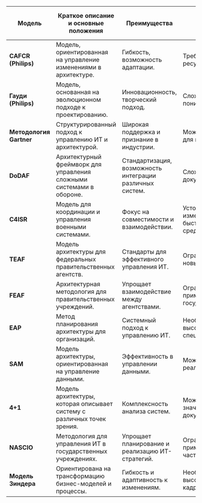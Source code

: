 | Модель                               | Краткое описание и основные положения                                             | Преимущества                                              | Недостатки                                               | Подходит для небольших предприятий |
|--------------------------------------|-------------------------------------------------------------------------------|----------------------------------------------------------|---------------------------------------------------------|-----------------------------------|
| **CAFCR (Philips)**                  | Модель, ориентированная на управление изменениями в архитектуре.              | Гибкость, возможность адаптации.                         | Требует значительных ресурсов для реализации.          | Да                                |
| **Гауди (Philips)**                  | Модель, основанная на эволюционном подходе к проектированию.                  | Инновационность, творческий подход.                      | Сложность в реализации и понимании.                     | Да                                |
| **Методология Gartner**              | Структурированный подход к управлению ИТ и архитектурой.                       | Широкая поддержка и признание в индустрии.              | Может быть избыточным для малых организаций.           | Ограниченно                        |
| **DoDAF**                            | Архитектурный фреймворк для управления сложными системами в обороне.         | Стандартизация, возможность интеграции различных систем. | Сложность и громоздкость документации.                 | Нет                               |
| **C4ISR**                            | Модель для координации и управления военными системами.                      | Фокус на совместимости и взаимодействии.                 | Устойчивость к изменениям в условиях быстро меняющейся среды. | Нет                               |
| **TEAF**                             | Модель архитектуры для федеральных правительственных агентств.                | Стандарты для эффективного управления ИТ.                | Ограниченная гибкость для новых технологий.             | Ограниченно                        |
| **FEAF**                             | Архитектурная методология для правительственных учреждений.                   | Упрощает взаимодействие между агентствами.                | Ограниченная применимость вне государственного сектора.  | Нет                               |
| **EAP**                              | Метод планирования архитектуры для организаций.                                | Системный подход к управлению ИТ.                        | Необходимость в высококвалифицированных специалистах.    | Да                                |
| **SAM**                              | Модель архитектуры, ориентированная на управление данными.                   | Эффективность в управлении данными.                       | Может быть сложной в реализации.                        | Ограниченно                        |
| **4+1**                              | Модель архитектуры, которая описывает систему с различных точек зрения.      | Комплексность анализа систем.                             | Может требовать значительных усилий для документирования. | Да                                |
| **NASCIO**                           | Методология для управления ИТ в государственных учреждениях.                  | Упрощает планирование и реализацию ИТ-стратегий.        | Ограниченная применимость для частного сектора.         | Нет                               |
| **Модель Зиндера**                  | Ориентирована на трансформацию бизнес-моделей и процессы.                    | Гибкость и адаптивность к изменениям.                    | Необходимость в высококвалифицированных кадрах.         | Да                                |
